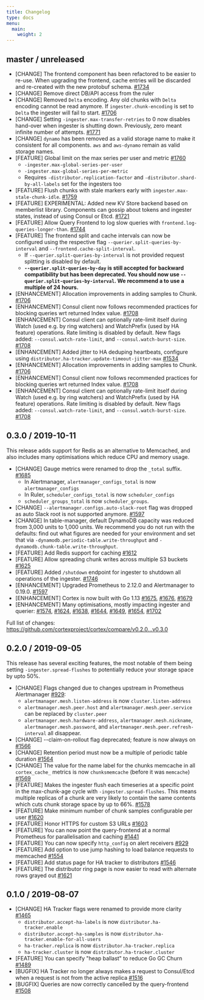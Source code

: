 ```yaml
---
title: Changelog
type: docs
menu: 
  main:
    weight: 2
---
```


## master / unreleased

* [CHANGE] The frontend component has been refactored to be easier to re-use. When upgrading the frontend, cache entries will be discarded and re-created with the new protobuf schema. [#1734](https://github.com/cortexproject/cortex/pulls/1734)
* [CHANGE] Remove direct DB/API access from the ruler
* [CHANGE] Removed `Delta` encoding. Any old chunks with `Delta` encoding cannot be read anymore. If `ingester.chunk-encoding` is set to `Delta` the ingester will fail to start. [#1706](https://github.com/cortexproject/cortex/pulls/1706)
* [CHANGE] Setting `-ingester.max-transfer-retries` to 0 now disables hand-over when ingester is shutting down. Previously, zero meant infinite number of attempts. [#1771](https://github.com/cortexproject/cortex/pulls/1771)
* [CHANGE] `dynamo` has been removed as a valid storage name to make it consistent for all components. `aws` and `aws-dynamo` remain as valid storage names.
* [FEATURE] Global limit on the max series per user and metric [#1760](https://github.com/cortexproject/cortex/pulls/1760)
  * `-ingester.max-global-series-per-user`
  * `-ingester.max-global-series-per-metric`
  * Requires `-distributor.replication-factor` and `-distributor.shard-by-all-labels` set for the ingesters too
* [FEATURE] Flush chunks with stale markers early with `ingester.max-stale-chunk-idle`. [#1759](https://github.com/cortexproject/cortex/pulls/1759)
* [FEATURE] EXPERIMENTAL: Added new KV Store backend based on memberlist library. Components can gossip about tokens and ingester states, instead of using Consul or Etcd. [#1721](https://github.com/cortexproject/cortex/pulls/1721)
* [FEATURE] Allow Query Frontend to log slow queries with `frontend.log-queries-longer-than`. [#1744](https://github.com/cortexproject/cortex/pulls/1744)
* [FEATURE] The frontend split and cache intervals can now be configured using the respective flag `--querier.split-queries-by-interval` and `--frontend.cache-split-interval`.
  * If `--querier.split-queries-by-interval` is not provided request splitting is disabled by default.
  * __`--querier.split-queries-by-day` is still accepted for backward compatibility but has been deprecated. You should now use `--querier.split-queries-by-interval`. We recommend a to use a multiple of 24 hours.__
* [ENHANCEMENT] Allocation improvements in adding samples to Chunk. [#1706](https://github.com/cortexproject/cortex/pulls/1706)
* [ENHANCEMENT] Consul client now follows recommended practices for blocking queries wrt returned Index value. [#1708](https://github.com/cortexproject/cortex/pulls/1708)
* [ENHANCEMENT] Consul client can optionally rate-limit itself during Watch (used e.g. by ring watchers) and WatchPrefix (used by HA feature) operations. Rate limiting is disabled by default. New flags added: `--consul.watch-rate-limit`, and `--consul.watch-burst-size`. [#1708](https://github.com/cortexproject/cortex/pulls/1708)
* [ENHANCEMENT] Added jitter to HA deduping heartbeats, configure using `distributor.ha-tracker.update-timeout-jitter-max` [#1534](https://github.com/cortexproject/cortex/pulls/1534)
* [ENHANCEMENT] Allocation improvements in adding samples to Chunk. [#1706](https://github.com/cortexproject/cortex/pulls/1706)
* [ENHANCEMENT] Consul client now follows recommended practices for blocking queries wrt returned Index value. [#1708](https://github.com/cortexproject/cortex/pulls/1708)
* [ENHANCEMENT] Consul client can optionally rate-limit itself during Watch (used e.g. by ring watchers) and WatchPrefix (used by HA feature) operations. Rate limiting is disabled by default. New flags added: `--consul.watch-rate-limit`, and `--consul.watch-burst-size`. [#1708](https://github.com/cortexproject/cortex/pulls/1708)

## 0.3.0 / 2019-10-11

This release adds support for Redis as an alternative to Memcached, and also includes many optimisations which reduce CPU and memory usage.

* [CHANGE] Gauge metrics were renamed to drop the `_total` suffix.	[#1685](https://github.com/cortexproject/cortex/pulls/1685)
  * In Alertmanager, `alertmanager_configs_total` is now `alertmanager_configs`
  * In Ruler, `scheduler_configs_total` is now `scheduler_configs`
  * `scheduler_groups_total` is now `scheduler_groups`.
* [CHANGE] `--alertmanager.configs.auto-slack-root` flag was dropped as auto Slack root is not supported anymore. [#1597](https://github.com/cortexproject/cortex/pulls/1597)
* [CHANGE] In table-manager, default DynamoDB capacity was reduced from 3,000 units to 1,000 units. We recommend you do not run with the defaults: find out what figures are needed for your environment and set that via `-dynamodb.periodic-table.write-throughput` and `-dynamodb.chunk-table.write-throughput`.
* [FEATURE] Add Redis support for caching [#1612](https://github.com/cortexproject/cortex/pulls/1612)
* [FEATURE] Allow spreading chunk writes across multiple S3 buckets	[#1625](https://github.com/cortexproject/cortex/pulls/1625)
* [FEATURE] Added `/shutdown` endpoint for ingester to shutdown all operations of the ingester. [#1746](https://github.com/cortexproject/cortex/pulls/1746)
* [ENHANCEMENT] Upgraded Prometheus to 2.12.0 and Alertmanager to 0.19.0. [#1597](https://github.com/cortexproject/cortex/pulls/1597)
* [ENHANCEMENT] Cortex is now built with Go 1.13 [#1675](https://github.com/cortexproject/cortex/pulls/1675), [#1676](https://github.com/cortexproject/cortex/pulls/1676), [#1679](https://github.com/cortexproject/cortex/pulls/1679)
* [ENHANCEMENT] Many optimisations, mostly impacting ingester and querier: [#1574](https://github.com/cortexproject/cortex/pulls/1574), [#1624](https://github.com/cortexproject/cortex/pulls/1624), [#1638](https://github.com/cortexproject/cortex/pulls/1638), [#1644](https://github.com/cortexproject/cortex/pulls/1644), [#1649](https://github.com/cortexproject/cortex/pulls/1649), [#1654](https://github.com/cortexproject/cortex/pulls/1654), [#1702](https://github.com/cortexproject/cortex/pulls/1702)

Full list of changes: https://github.com/cortexproject/cortex/compare/v0.2.0...v0.3.0


## 0.2.0 / 2019-09-05

This release has several exciting features, the most notable of them being setting `-ingester.spread-flushes` to potentially reduce your storage space by upto 50%.

* [CHANGE] Flags changed due to changes upstream in Prometheus Alertmanager [#929](https://github.com/cortexproject/cortex/pulls/929):
  * `alertmanager.mesh.listen-address` is now `cluster.listen-address`
  * `alertmanager.mesh.peer.host` and `alertmanager.mesh.peer.service` can be replaced by `cluster.peer`
  * `alertmanager.mesh.hardware-address`, `alertmanager.mesh.nickname`, `alertmanager.mesh.password`, and `alertmanager.mesh.peer.refresh-interval` all disappear.
* [CHANGE] --claim-on-rollout flag deprecated; feature is now always on [#1566](https://github.com/cortexproject/cortex/pulls/1566)
* [CHANGE] Retention period must now be a multiple of periodic table duration [#1564](https://github.com/cortexproject/cortex/pulls/1564)
* [CHANGE] The value for the name label for the chunks memcache in all `cortex_cache_` metrics is now `chunksmemcache` (before it was `memcache`) [#1569](https://github.com/cortexproject/cortex/pulls/1569)
* [FEATURE] Makes the ingester flush each timeseries at a specific point in the max-chunk-age cycle with `-ingester.spread-flushes`. This means multiple replicas of a chunk are very likely to contain the same contents which cuts chunk storage space by up to 66%. [#1578](https://github.com/cortexproject/cortex/pulls/1578)
* [FEATURE] Make minimum number of chunk samples configurable per user [#1620](https://github.com/cortexproject/cortex/pulls/1620)
* [FEATURE] Honor HTTPS for custom S3 URLs [#1603](https://github.com/cortexproject/cortex/pulls/1603)
* [FEATURE] You can now point the query-frontend at a normal Prometheus for parallelisation and caching [#1441](https://github.com/cortexproject/cortex/pulls/1441)
* [FEATURE] You can now specify `http_config` on alert receivers [#929](https://github.com/cortexproject/cortex/pulls/929)
* [FEATURE] Add option to use jump hashing to load balance requests to memcached [#1554](https://github.com/cortexproject/cortex/pulls/1554)
* [FEATURE] Add status page for HA tracker to distributors [#1546](https://github.com/cortexproject/cortex/pulls/1546)
* [FEATURE] The distributor ring page is now easier to read with alternate rows grayed out [#1621](https://github.com/cortexproject/cortex/pulls/1621)

## 0.1.0 / 2019-08-07

* [CHANGE] HA Tracker flags were renamed to provide more clarity [#1465](https://github.com/cortexproject/cortex/pulls/1465)
  * `distributor.accept-ha-labels` is now `distributor.ha-tracker.enable`
  * `distributor.accept-ha-samples` is now `distributor.ha-tracker.enable-for-all-users`
  * `ha-tracker.replica` is now `distributor.ha-tracker.replica`
  * `ha-tracker.cluster` is now `distributor.ha-tracker.cluster`
* [FEATURE] You can specify "heap ballast" to reduce Go GC Churn [#1489](https://github.com/cortexproject/cortex/pulls/1489)
* [BUGFIX] HA Tracker no longer always makes a request to Consul/Etcd when a request is not from the active replica [#1516](https://github.com/cortexproject/cortex/pulls/1516)
* [BUGFIX] Queries are now correctly cancelled by the query-frontend [#1508](https://github.com/cortexproject/cortex/pulls/1508)
